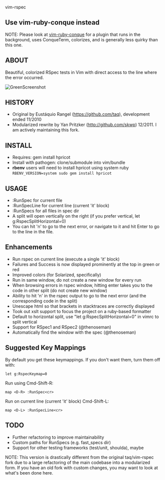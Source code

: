 vim-rspec

Use vim-ruby-conque instead
------
NOTE: Please look at [vim-ruby-conque](https://github.com/skwp/vim-ruby-conque) for a plugin that
runs in the background, uses ConqueTerm, colorizes, and is generally less quirky than this one.

ABOUT
------
Beautiful, colorized RSpec tests in Vim with direct access to
the line where the error occurred.

![GreenScreenshot](http://i.imgur.com/PWutK.png)

HISTORY
-------
 * Original by Eustáquio Rangel (https://github.com/taq), development ended 11/2010
 * Modularized rewrite by Yan Pritzker (http://github.com/skwp) 12/2011. I am actively maintaining this fork.

INSTALL
-------
 * Requires: gem install hpricot
 * Install with pathogen: clone/submodule into vim/bundle
 * **rbenv** users will need to install hpricot using system ruby `RBENV_VERSION=system sudo gem install hpricot`

USAGE
-----
 * :RunSpec for current file
 * :RunSpecLine for current line (current 'it' block)
 * :RunSpecs for all files in spec dir
 * A split will open vertically on the right (if you prefer vertical, let g:RspecSplitHorizontal=0)
 * You can hit 'n' to go to the next error, or navigate to it and hit Enter to go to the line in the file.

Enhancements
-----
 * Run rspec on current line (execute a single 'it' block)
 * Failures and Success is now displayed prominently at the top in green or red
 * Improved colors (for Solarized, specifically)
 * Run in same window, do not create a new window for every run
 * When browsing errors in rspec window, hitting enter takes you to the code in other split (do not create new window)
 * Ability to hit 'n' in the rspec output to go to the next error (and the corresponding code in the split)
 * Unescape html so that brackets in stacktraces are correctly displayed
 * Took out xslt support to focus the project on a ruby-based formatter
 * Default to horizontal split, use "let g:RspecSplitHorizontal=0" in vimrc to split vertical 
 * Support for RSpec1 and RSpec2 (@thenoseman)
 * Automatically find the window with the spec (@thenoseman)

Suggested Key Mappings
-----
By default you get these keymappings. If you don't want them, turn them off with:

    let g:RspecKeymap=0

Run using Cmd-Shift-R:

    map <D-R> :RunSpec<cr>

Run on current line (current 'it' block) Cmd-Shift-L:

    map <D-L> :RunSpecLine<cr>

TODO
-------
 * Further refactoring to improve maintainability
 * Custom paths for RunSpecs (e.g. fast_specs dir)
 * Support for other testing frameworks (test/unit, shoulda), maybe

NOTE: This version is drastically different from the original taq/vim-rspec
fork due to a large refactoring of the main codebase into a modularized
form. If you have an old fork with custom changes, you may want to look
at what's been done here.
